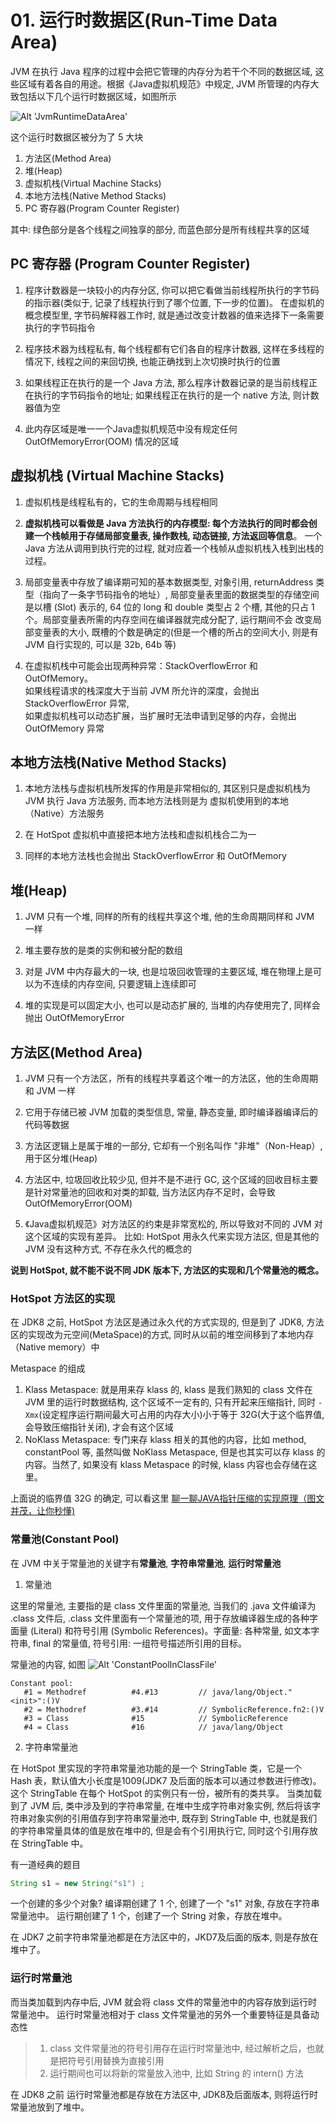 
# 01. 运行时数据区(Run-Time Data Area)

JVM 在执行 Java 程序的过程中会把它管理的内存分为若干个不同的数据区域, 这些区域有着各自的用途。根据《Java虚拟机规范》中规定, JVM 所管理的内存大致包括以下几个运行时数据区域，如图所示

![Alt 'JvmRuntimeDataArea'](https://raw.githubusercontent.com/PictureRespository/Java/main/JVM/JvmRuntimeDataArea.png)


这个运行时数据区被分为了 5 大块
1. 方法区(Method Area)
2. 堆(Heap)
3. 虚拟机栈(Virtual Machine Stacks)
4. 本地方法栈(Native Method Stacks)
5. PC 寄存器(Program Counter Register)

其中: 绿色部分是各个线程之间独享的部分, 而蓝色部分是所有线程共享的区域

## PC 寄存器 (Program Counter Register)
1. 程序计数器是一块较小的内存分区, 你可以把它看做当前线程所执行的字节码的指示器(类似于, 记录了线程执行到了哪个位置, 下一步的位置)。
   在虚拟机的概念模型里, 字节码解释器工作时, 就是通过改变计数器的值来选择下一条需要执行的字节码指令
   
2. 程序技术器为线程私有, 每个线程都有它们各自的程序计数器, 这样在多线程的情况下, 线程之间的来回切换, 也能正确找到上次切换时执行的位置

3. 如果线程正在执行的是一个 Java 方法, 那么程序计数器记录的是当前线程正在执行的字节码指令的地址; 如果线程正在执行的是一个 native 方法, 则计数器值为空

4. 此内存区域是唯一一个Java虚拟机规范中没有规定任何 OutOfMemoryError(OOM) 情况的区域


## 虚拟机栈 (Virtual Machine Stacks)
1. 虚拟机栈是线程私有的，它的生命周期与线程相同

2. **虚拟机栈可以看做是 Java 方法执行的内存模型: 每个方法执行的同时都会创建一个栈帧用于存储局部变量表, 操作数栈, 动态链接, 方法返回等信息**。 
   一个 Java 方法从调用到执行完的过程, 就对应着一个栈帧从虚拟机栈入栈到出栈的过程。
   
3. 局部变量表中存放了编译期可知的基本数据类型, 对象引用, returnAddress 类型（指向了一条字节码指令的地址）, 局部变量表里面的数据类型的存储空间 
   是以槽 (Slot) 表示的, 64 位的 long 和 double 类型占 2 个槽, 其他的只占 1 个。局部变量表所需的内存空间在编译器就完成分配了, 运行期间不会
   改变局部变量表的大小, 既槽的个数是确定的(但是一个槽的所占的空间大小, 则是有 JVM 自行实现的, 可以是 32b, 64b 等)

4. 在虚拟机栈中可能会出现两种异常：StackOverflowError 和 OutOfMemory。  
   如果线程请求的栈深度大于当前 JVM 所允许的深度，会抛出 StackOverflowError 异常,   
   如果虚拟机栈可以动态扩展，当扩展时无法申请到足够的内存，会抛出 OutOfMemory 异常

## 本地方法栈(Native Method Stacks)
1. 本地方法栈与虚拟机栈所发挥的作用是非常相似的, 其区别只是虚拟机栈为 JVM 执行 Java 方法服务, 而本地方法栈则是为
   虚拟机使用到的本地（Native）方法服务

2. 在 HotSpot 虚拟机中直接把本地方法栈和虚拟机栈合二为一

3. 同样的本地方法栈也会抛出 StackOverflowError 和 OutOfMemory

## 堆(Heap)
1. JVM 只有一个堆, 同样的所有的线程共享这个堆, 他的生命周期同样和 JVM 一样

2. 堆主要存放的是类的实例和被分配的数组

3. 对是 JVM 中内存最大的一块, 也是垃圾回收管理的主要区域, 堆在物理上是可以为不连续的内存空间, 只要逻辑上连续即可

4. 堆的实现是可以固定大小, 也可以是动态扩展的, 当堆的内存使用完了, 同样会抛出 OutOfMemoryError

## 方法区(Method Area)
1. JVM 只有一个方法区，所有的线程共享着这个唯一的方法区，他的生命周期和 JVM 一样

2. 它用于存储已被 JVM 加载的类型信息, 常量, 静态变量, 即时编译器编译后的代码等数据

3. 方法区逻辑上是属于堆的一部分, 它却有一个别名叫作 "非堆"（Non-Heap）, 用于区分堆(Heap)
   
4. 方法区中, 垃圾回收比较少见, 但并不是不进行 GC, 这个区域的回收目标主要是针对常量池的回收和对类的卸载, 
   当方法区内存不足时，会导致 OutOfMemoryError(OOM)
   
5. 《Java虚拟机规范》对方法区的约束是非常宽松的, 所以导致对不同的 JVM 对这个区域的实现有差异。
比如: HotSpot 用永久代来实现方法区, 但是其他的 JVM 没有这种方式, 不存在永久代的概念的
   
**说到 HotSpot, 就不能不说不同 JDK 版本下, 方法区的实现和几个常量池的概念。**

### HotSpot 方法区的实现
在 JDK8 之前, HotSpot 方法区是通过永久代的方式实现的, 但是到了 JDK8, 方法区的实现改为元空间(MetaSpace)的方式,
同时从以前的堆空间移到了本地内存（Native memory）中

Metaspace 的组成
1. Klass Metaspace: 就是用来存 klass 的, klass 是我们熟知的 class 文件在 JVM 里的运行时数据结构, 这个区域不一定有的, 只有开起来压缩指针,
   同时 `-Xmx`(设定程序运行期间最大可占用的内存大小)小于等于 32G(大于这个临界值, 会导致压缩指针关闭), 才会有这个区域
2. NoKlass Metaspace: 专门来存 klass 相关的其他的内容，比如 method, constantPool 等, 虽然叫做 NoKlass Metaspace, 但是也其实可以存 
   klass 的内容。当然了, 如果没有 klass Metaspace 的时候, klass 内容也会存储在这里。
   
上面说的临界值 32G 的确定, 可以看这里 [聊一聊JAVA指针压缩的实现原理（图文并茂，让你秒懂)](https://blog.csdn.net/liujianyangbj/article/details/108049482)

### 常量池(Constant Pool)
在 JVM 中关于常量池的关键字有**常量池**, **字符串常量池**, **运行时常量池**

1. 常量池

这里的常量池, 主要指的是 class 文件里面的常量池, 当我们的 .java 文件编译为 .class 文件后, .class 文件里面有一个常量池的项, 
用于存放编译器生成的各种字面量 (Literal) 和符号引用 (Symbolic References)。字面量: 各种常量, 如文本字符串, final 的常量值,
符号引用: 一组符号描述所引用的目标。

常量池的内容, 如图
![Alt 'ConstantPoolInClassFile'](https://raw.githubusercontent.com/PictureRespository/Java/main/JVM/ConstantPoolInClassFile.png)

```
Constant pool:
   #1 = Methodref          #4.#13         // java/lang/Object."<init>":()V
   #2 = Methodref          #3.#14         // SymbolicReference.fn2:()V
   #3 = Class              #15            // SymbolicReference
   #4 = Class              #16            // java/lang/Object
```

2. 字符串常量池

在 HotSpot 里实现的字符串常量池功能的是一个 StringTable 类，它是一个 Hash 表，默认值大小长度是1009(JDK7 及后面的版本可以通过参数进行修改)。
这个 StringTable 在每个 HotSpot 的实例只有一份，被所有的类共享。
当类加载到了 JVM 后, 类中涉及到的字符串常量, 在堆中生成字符串对象实例, 然后将该字符串对象实例的引用值存到字符串常量池中, 既存到 StringTable 中,
也就是我们的字符串常量具体的值是放在堆中的, 但是会有个引用执行它, 同时这个引用存放在 StringTable 中。

有一道经典的题目
```java
String s1 = new String("s1") ;
```
一个创建的多少个对象?
编译期创建了 1 个, 创建了一个 "s1" 对象, 存放在字符串常量池中。
运行期创建了 1 个，创建了一个 String 对象，存放在堆中。

在 JDK7 之前字符串常量池都是在方法区中的，JKD7及后面的版本, 则是存放在堆中了。

### 运行时常量池

而当类加载到内存中后, JVM 就会将 class 文件的常量池中的内容存放到运行时常量池中。
运行时常量池相对于 class 文件常量池的另外一个重要特征是具备动态性
>1. class 文件常量池的符号引用存在运行时常量池中, 经过解析之后，也就是把符号引用替换为直接引用
>2. 运行期间也可以将新的常量放入池中, 比如 String 的 intern() 方法 

在 JDK8 之前 运行时常量池都是存放在方法区中, JDK8及后面版本, 则将运行时常量池放到了堆中。
